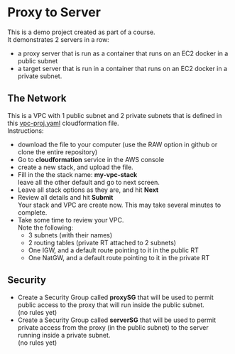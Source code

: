 # Proxy to Server

This is a demo project created as part of a course.  
It demonstrates 2 servers in a row:
- a proxy server that is run as a container that runs on an EC2 docker in a public subnet
- a target server that is run in a container that runs on an EC2 docker in a private subnet.

## The Network

This is a VPC with 1 public subnet and 2 private subnets that is defined in this [vpc-proj.yaml](https://github.com/YuvalShaul/aws/blob/main/VPC/vpc-proj.yaml) cloudformation file.  
Instructions:  
- download the file to your computer (use the RAW option in github or clone the entire repository)
- Go to **cloudformation** service in the AWS console
- create a new stack, and upload the file.
- Fill in the the stack name: **my-vpc-stack**  
leave all the other default and go to next screen.
- Leave all stack options as they are, and hit **Next**
- Review all details and hit **Submit**  
Your stack and VPC are create now. This may take several minutes to complete.
- Take some time to review your VPC.  
Note the following:  
  - 3 subnets (with their names)
  - 2 routing tables (private RT attached to 2 subnets)
  - One IGW, and a default route pointing to it in the public RT
  - One NatGW, and a default route pointing to it in the private RT
  
## Security

- Create a Security Group called **proxySG** that will be used to permit public access to the proxy that will run inside the public subnet.  
(no rules yet)
- Create a Security Group called **serverSG** that will be used to permit private access from the proxy (in the public subnet) to the server running inside a private subnet.  
(no rules yet)


